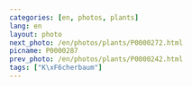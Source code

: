 ```yaml
---
categories: [en, photos, plants]
lang: en
layout: photo
next_photo: /en/photos/plants/P0000272.html
picname: P0000287
prev_photo: /en/photos/plants/P0000242.html
tags: ["K\xF6cherbaum"]
---
```

